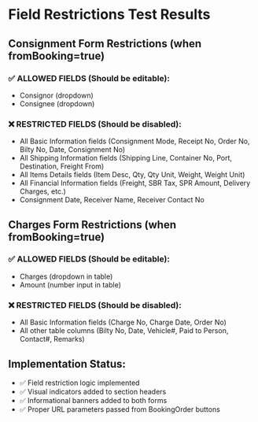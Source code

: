 # Field Restrictions Test Results

## Consignment Form Restrictions (when fromBooking=true)

### ✅ ALLOWED FIELDS (Should be editable):
- Consignor (dropdown)
- Consignee (dropdown)

### ❌ RESTRICTED FIELDS (Should be disabled):
- All Basic Information fields (Consignment Mode, Receipt No, Order No, Bilty No, Date, Consignment No)
- All Shipping Information fields (Shipping Line, Container No, Port, Destination, Freight From)
- All Items Details fields (Item Desc, Qty, Qty Unit, Weight, Weight Unit)
- All Financial Information fields (Freight, SBR Tax, SPR Amount, Delivery Charges, etc.)
- Consignment Date, Receiver Name, Receiver Contact No

## Charges Form Restrictions (when fromBooking=true)

### ✅ ALLOWED FIELDS (Should be editable):
- Charges (dropdown in table)
- Amount (number input in table)

### ❌ RESTRICTED FIELDS (Should be disabled):
- All Basic Information fields (Charge No, Charge Date, Order No)
- All other table columns (Bilty No, Date, Vehicle#, Paid to Person, Contact#, Remarks)

## Implementation Status:
- ✅ Field restriction logic implemented
- ✅ Visual indicators added to section headers
- ✅ Informational banners added to both forms
- ✅ Proper URL parameters passed from BookingOrder buttons